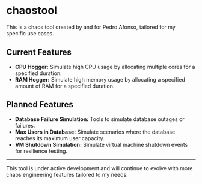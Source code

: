 # chaostool

This is a chaos tool created by and for Pedro Afonso, tailored for my specific use cases.

## Current Features
- **CPU Hogger:** Simulate high CPU usage by allocating multiple cores for a specified duration.
- **RAM Hogger:** Simulate high memory usage by allocating a specified amount of RAM for a specified duration.

## Planned Features
- **Database Failure Simulation:** Tools to simulate database outages or failures.
- **Max Users in Database:** Simulate scenarios where the database reaches its maximum user capacity.
- **VM Shutdown Simulation:** Simulate virtual machine shutdown events for resilience testing.

---

This tool is under active development and will continue to evolve with more chaos engineering features tailored to my needs.
